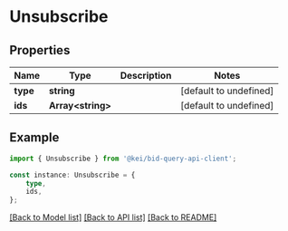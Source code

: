 # Unsubscribe


## Properties

Name | Type | Description | Notes
------------ | ------------- | ------------- | -------------
**type** | **string** |  | [default to undefined]
**ids** | **Array&lt;string&gt;** |  | [default to undefined]

## Example

```typescript
import { Unsubscribe } from '@kei/bid-query-api-client';

const instance: Unsubscribe = {
    type,
    ids,
};
```

[[Back to Model list]](../README.md#documentation-for-models) [[Back to API list]](../README.md#documentation-for-api-endpoints) [[Back to README]](../README.md)
